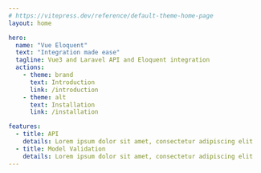 ```yaml
---
# https://vitepress.dev/reference/default-theme-home-page
layout: home

hero:
  name: "Vue Eloquent"
  text: "Integration made ease"
  tagline: Vue3 and Laravel API and Eloquent integration
  actions:
    - theme: brand
      text: Introduction
      link: /introduction
    - theme: alt
      text: Installation
      link: /installation

features:
  - title: API
    details: Lorem ipsum dolor sit amet, consectetur adipiscing elit
  - title: Model Validation
    details: Lorem ipsum dolor sit amet, consectetur adipiscing elit
---
```


